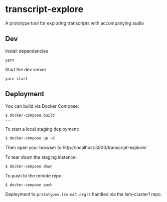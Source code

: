 # transcript-explore

A prototype tool for exploring transcripts with accompanying audio

## Dev

Install dependencies

```
yarn
```

Start the dev server

```
yarn start
```

## Deployment

You can build via Docker Compose:

```
$ docker-compose build
...
```

To start a local staging deployment:

```
$ docker-compose up -d
```

Then open your browser to http://localhost:5000/transcript-explore/

To tear down the staging instance:

```
$ docker-compose down
```

To push to the remote repo:

```
$ docker-compose push
```

Deployment to `prototypes.lsm-mit.org` is handled via the lsm-cluster1
repo.
